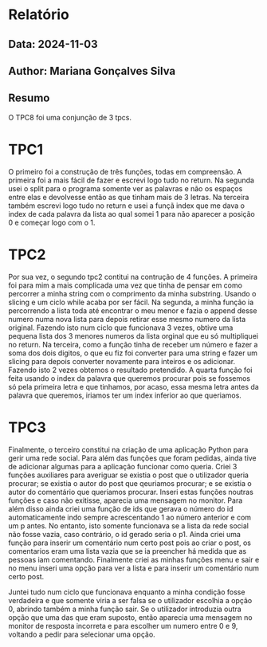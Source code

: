 # Relatório
## Data: 2024-11-03
## Author: Mariana Gonçalves Silva

## Resumo

O TPC8 foi uma conjunção de 3 tpcs.

# TPC1

O primeiro foi a construção de três funções, todas em compreensão.
A primeira foi a mais fácil de fazer e escrevi logo tudo no return.
Na segunda usei o split para o programa somente ver as palavras e não os espaços entre elas e devolvesse então as que tinham mais de 3 letras.
Na terceira também escrevi logo tudo no return e usei a funçã index que me dava o index de cada palavra da lista ao qual somei 1 para não aparecer a posição 0 e começar logo com o 1.

# TPC2

Por sua vez, o segundo tpc2 contitui na contrução de 4 funções.
A primeira foi para mim a mais complicada uma vez que tinha de pensar em como percorrer a minha string com o comprimento da minha substring. Usando o slicing e um ciclo while acaba por ser fácil.
Na segunda, a minha função ia percorrendo a lista toda até encontrar o meu menor e fazia o append desse numero numa nova lista para depois retirar esse mesmo numero da lista original. Fazendo isto num ciclo que funcionava 3 vezes, obtive uma pequena lista dos 3 menores numeros da lista orginal que eu só multipliquei no return. 
Na terceira, como a função tinha de receber um número e fazer a soma dos dois digitos, o que eu fiz foi converter para uma string e fazer um slicing para depois converter novamente para inteiros e os adicionar. Fazendo isto 2 vezes obtemos o resultado pretendido.
A quarta função foi feita usando o index da palavra que queremos procurar pois se fossemos só pela primeira letra e que tinhamos, por acaso, essa mesma letra antes da palavra que queremos, iriamos ter um index inferior ao que queriamos.

# TPC3

Finalmente, o terceiro constitui na criação de uma aplicação Python para gerir uma rede social. Para além das funções que foram pedidas, ainda tive de adicionar algumas para a aplicação funcionar como queria. Criei 3 funções auxiliares para averiguar se existia o post que o utilizador queria procurar; se existia o autor do post que qeuriamos procurar; e se existia o autor do comentário que queriamos procurar. Inseri estas funções noutras funções e caso não exitisse, aparecia uma mensagem no monitor.
Para além disso ainda criei uma função de ids que gerava o número do id automaticamente indo sempre acrescentando 1 ao número anterior e com um p antes. No entanto, isto somente funcionava se a lista da rede social não fosse vazia, caso contrário, o id gerado seria o p1.
Ainda criei uma função para inserir um comentário num certo post pois ao criar o post, os comentarios eram uma lista vazia que se ia preencher há medida que as pessoas iam comentando.
Finalmente criei as minhas funções menu e sair e no menu inseri uma opção para ver a lista e para inserir um comentário num certo post.

Juntei tudo num ciclo que funcionava enquanto a minha condição fosse verdadeira e que somente viria a ser falsa se o utilizador escolhia a opção 0, abrindo também a minha função sair.
Se o utilizador introduzia outra opção que uma das que eram suposto, então aparecia uma mensagem no monitor de resposta incorreta e para escolher um numero entre 0 e 9, voltando a pedir para selecionar uma opção.